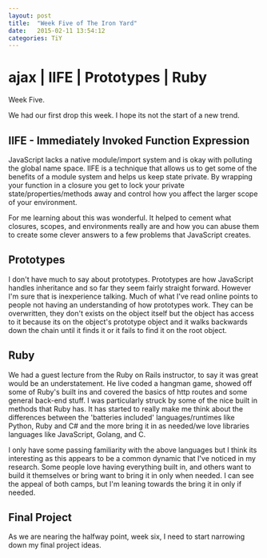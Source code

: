 ```yaml
---
layout: post
title:  "Week Five of The Iron Yard"
date:   2015-02-11 13:54:12
categories: TiY
---
```

# ajax | IIFE | Prototypes | Ruby

Week Five.

We had our first drop this week.  I hope its not the start of a new trend.


## IIFE - Immediately Invoked Function Expression
JavaScript lacks a native module/import system and is okay with polluting the global name space.  IIFE is a technique that allows us to get some of the benefits of a module system and helps us keep state private.  By wrapping your function in a closure you get to lock your private state/properties/methods away and control how you affect the larger scope of your environment.

For me learning about this was wonderful.  It helped to cement what closures, scopes, and environments really are and how you can abuse them to create some clever answers to a few problems that JavaScript creates.

## Prototypes
I don't have much to say about prototypes.  Prototypes are how JavaScript handles inheritance and so far they seem fairly straight forward.  However I'm sure that is inexperience talking.  Much of what I've read online points to people not having an understanding of how prototypes work.  They can be overwritten, they don't exists on the object itself but the object has access to it because its on the object's prototype object and it walks backwards down the chain until it finds it or it fails to find it on the root object.

## Ruby
We had a guest lecture from the Ruby on Rails instructor, to say it was great would be an understatement.  He live coded a hangman game, showed off some of Ruby's built ins and covered the basics of http routes and some general back-end stuff.  I was particularly struck by some of the nice built in methods that Ruby has.  It has started to really make me think about the differences between the 'batteries included' languages/runtimes like Python, Ruby and C# and the more bring it in as needed/we love libraries languages like JavaScript, Golang, and C.

I only have some passing familiarity with the above languages but I think its interesting as this appears to be a common dynamic that I've noticed in my research.  Some people love having everything built in, and others want to build it themselves or bring want to bring it in only when needed.  I can see the appeal of both camps, but I'm leaning towards the bring it in only if needed.

## Final Project
As we are nearing the halfway point, week six, I need to start narrowing down my final project ideas.

